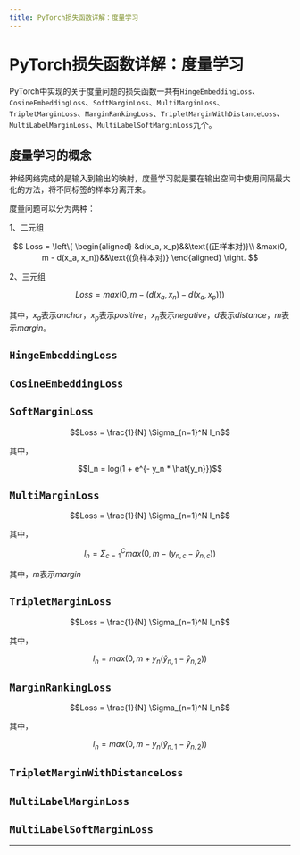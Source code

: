 ```yaml
---
title: PyTorch损失函数详解：度量学习
---
```


# PyTorch损失函数详解：度量学习

<script type="text/javascript" src="/include/head.js"></script>

PyTorch中实现的关于度量问题的损失函数一共有`HingeEmbeddingLoss`、`CosineEmbeddingLoss`、`SoftMarginLoss`、`MultiMarginLoss`、`TripletMarginLoss`、`MarginRankingLoss`、`TripletMarginWithDistanceLoss`、`MultiLabelMarginLoss`、`MultiLabelSoftMarginLoss`九个。

## 度量学习的概念

神经网络完成的是输入到输出的映射，度量学习就是要在输出空间中使用间隔最大化的方法，将不同标签的样本分离开来。

度量问题可以分为两种：

1、二元组

$$
Loss =
\left\{
\begin{aligned}
&d(x_a, x_p)&&\text{(正样本对)}\\
&max(0, m - d(x_a, x_n))&&\text{(负样本对)}
\end{aligned}
\right.
$$

2、三元组

$$
Loss = max(0, m - (d(x_a, x_n) - d(x_a, x_p)))
$$

其中，$x_a$表示$anchor$，$x_p$表示$positive$，$x_n$表示$negative$，$d$表示$distance$，$m$表示$margin$。

## `HingeEmbeddingLoss`

## `CosineEmbeddingLoss`



## `SoftMarginLoss`

$$Loss = \frac{1}{N} \Sigma_{n=1}^N l_n$$

其中，

$$l_n = log(1 + e^{- y_n * \hat{y_n}})$$

## `MultiMarginLoss`

$$Loss = \frac{1}{N} \Sigma_{n=1}^N l_n$$

其中，

$$l_n = \Sigma_{c=1}^C max(0, m - (y_{n, c} - \hat{y}_{n, c}))$$

其中，$m$表示$margin$

## `TripletMarginLoss`

$$Loss = \frac{1}{N} \Sigma_{n=1}^N l_n$$

其中，

$$l_n = max(0, m + y_n(\hat{y}_{n,1} - \hat{y}_{n,2}))$$

## `MarginRankingLoss`

$$Loss = \frac{1}{N} \Sigma_{n=1}^N l_n$$

其中，

$$l_n = max(0, m - y_n(\hat{y}_{n,1} - \hat{y}_{n,2}))$$

## `TripletMarginWithDistanceLoss`

## `MultiLabelMarginLoss`

## `MultiLabelSoftMarginLoss`

---

<script type="text/javascript" src="/include/tail.js"></script>
